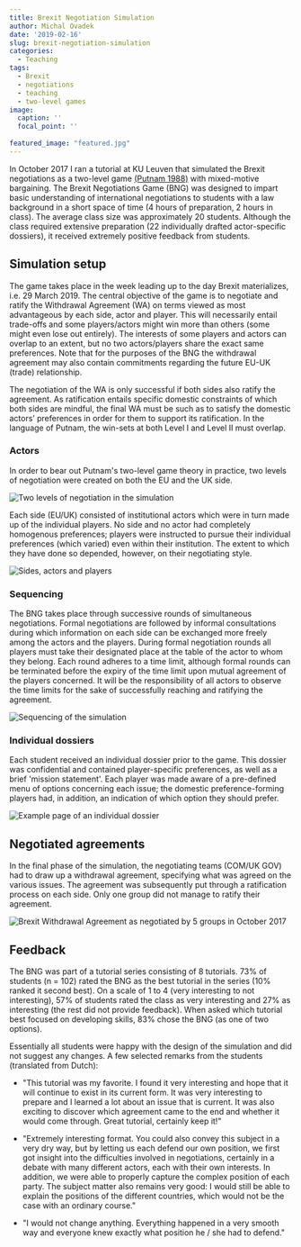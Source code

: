 ```yaml
---
title: Brexit Negotiation Simulation
author: Michal Ovadek
date: '2019-02-16'
slug: brexit-negotiation-simulation
categories:
  - Teaching
tags:
  - Brexit
  - negotiations
  - teaching
  - two-level games
image:
  caption: ''
  focal_point: ''
  
featured_image: "featured.jpg"
---
```


In October 2017 I ran a tutorial at KU Leuven that simulated the Brexit negotiations as a two-level game [(Putnam 1988)](https://www.jstor.org/stable/2706785?seq=1#page_scan_tab_contents) with mixed-motive bargaining. The Brexit Negotiations Game (BNG) was designed to impart basic understanding of international negotiations to students with a law background in a short space of time (4 hours of preparation, 2 hours in class). The average class size was approximately 20 students. Although the class required extensive preparation (22 individually drafted actor-specific dossiers), it received extremely positive feedback from students.

## Simulation setup

The game takes place in the week leading up to the day Brexit materializes, i.e. 29 March 2019. The central objective of the game is to negotiate and ratify the Withdrawal Agreement (WA) on terms viewed as most advantageous by each side, actor and player. This will necessarily entail trade-offs and some players/actors might win more than others (some might even lose out entirely). The interests of some players and actors can overlap to an extent, but no two actors/players share the exact same preferences. Note that for the purposes of the BNG the withdrawal agreement may also contain commitments regarding the future EU-UK (trade) relationship.

The negotiation of the WA is only successful if both sides also ratify the agreement. As ratification entails specific domestic constraints of which both sides are mindful, the final WA must be such as to satisfy the domestic actors’ preferences in order for them to support its ratification. In the language of Putnam, the win-sets at both Level I and Level II must overlap.

### Actors

In order to bear out Putnam's two-level game theory in practice, two levels of negotiation were created on both the EU and the UK side.

![Two levels of negotiation in the simulation](two_levels.jpg)

Each side (EU/UK) consisted of institutional actors which were in turn made up of the individual players. No side and no actor had completely homogenous preferences; players were instructed to pursue their individual preferences (which varied) even within their institution. The extent to which they have done so depended, however, on their negotiating style.

![Sides, actors and players](actors_overview.jpg)


### Sequencing

The BNG takes place through successive rounds of simultaneous negotiations. Formal negotiations are followed by informal consultations during which information on each side can be exchanged more freely among the actors and the players. During formal negotiation rounds all players must take their designated place at the table of the actor to whom they belong. Each round adheres to a time limit, although formal rounds can be terminated before the expiry of the time limit upon mutual agreement of the players concerned. It will be the responsibility of all actors to observe the time limits for the sake of successfully reaching and ratifying the agreement.

![Sequencing of the simulation](sequencing.jpg)

### Individual dossiers

Each student received an individual dossier prior to the game. This dossier was confidential and contained player-specific preferences, as well as a brief 'mission statement'. Each player was made aware of a pre-defined menu of options concerning each issue; the domestic preference-forming players had, in addition, an indication of which option they should prefer.

![Example page of an individual dossier](dossier.jpg)

## Negotiated agreements

In the final phase of the simulation, the negotiating teams (COM/UK GOV) had to draw up a withdrawal agreement, specifying what was agreed on the various issues. The agreement was subsequently put through a ratification process on each side. Only one group did not manage to ratify their agreement.

![Brexit Withdrawal Agreement as negotiated by 5 groups in October 2017](BNG.jpg)

## Feedback

The BNG was part of a tutorial series consisting of 8 tutorials. 73% of students (n = 102) rated the BNG as the best tutorial in the series (10% ranked it second best). On a scale of 1 to 4 (very interesting to not interesting), 57% of students rated the class as very interesting and 27% as interesting (the rest did not provide feedback). When asked which tutorial best focused on developing skills, 83% chose the BNG (as one of two options).

Essentially all students were happy with the design of the simulation and did not suggest any changes. A few selected remarks from the students (translated from Dutch):

- "This tutorial was my favorite. I found it very interesting and hope that it will continue to exist in its current form. It was very interesting to prepare and I learned a lot about an issue that is current. It was also exciting to discover which agreement came to the end and whether it would come through. Great tutorial, certainly keep it!"

- "Extremely interesting format. You could also convey this subject in a very dry way, but by letting us each defend our own position, we first got insight into the difficulties involved in negotiations, certainly in a debate with many different actors, each with their own interests. In addition, we were able to properly capture the complex position of each party. The subject matter also remains very good: I would still be able to explain the positions of the different countries, which would not be the case with an ordinary course."

- "I would not change anything. Everything happened in a very smooth way and everyone knew exactly what position he / she had to defend."
